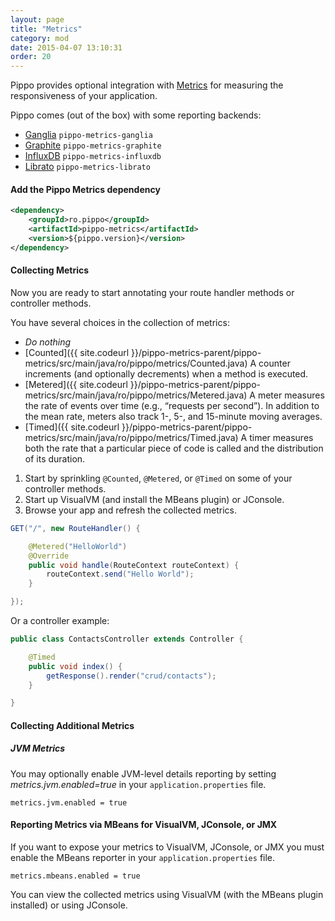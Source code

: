 ```yaml
---
layout: page
title: "Metrics"
category: mod
date: 2015-04-07 13:10:31
order: 20
---
```


Pippo provides optional integration with [Metrics](http://metrics.dropwizard.io/) for measuring the responsiveness of your application.

Pippo comes (out of the box) with some reporting backends:

- [Ganglia](/mod/metrics/ganglia.html) `pippo-metrics-ganglia`
- [Graphite](/mod/metrics/graphite.html) `pippo-metrics-graphite`
- [InfluxDB](/mod/metrics/influxdb.html) `pippo-metrics-influxdb`
- [Librato](/mod/metrics/librato.html) `pippo-metrics-librato`

#### Add the Pippo Metrics dependency

```xml
<dependency>
    <groupId>ro.pippo</groupId>
    <artifactId>pippo-metrics</artifactId>
    <version>${pippo.version}</version>
</dependency>
```

#### Collecting Metrics

Now you are ready to start annotating your route handler methods or controller methods.

You have several choices in the collection of metrics:

- *Do nothing*
- [Counted]({{ site.codeurl }}/pippo-metrics-parent/pippo-metrics/src/main/java/ro/pippo/metrics/Counted.java)
A counter increments (and optionally decrements) when a method is executed.
- [Metered]({{ site.codeurl }}/pippo-metrics-parent/pippo-metrics/src/main/java/ro/pippo/metrics/Metered.java)
A meter measures the rate of events over time (e.g., “requests per second”). In addition to the mean rate, meters also track 1-, 5-, and 15-minute moving averages.
- [Timed]({{ site.codeurl }}/pippo-metrics-parent/pippo-metrics/src/main/java/ro/pippo/metrics/Timed.java)
A timer measures both the rate that a particular piece of code is called and the distribution of its duration.

1. Start by sprinkling `@Counted`, `@Metered`, or `@Timed` on some of your controller methods.
2. Start up VisualVM (and install the MBeans plugin) or JConsole.
3. Browse your app and refresh the collected metrics.

```java
GET("/", new RouteHandler() {

    @Metered("HelloWorld")
    @Override
    public void handle(RouteContext routeContext) {
        routeContext.send("Hello World");
    }

});
```

Or a controller example:

```java
public class ContactsController extends Controller {

    @Timed
    public void index() {
        getResponse().render("crud/contacts");
    }

}
```

#### Collecting Additional Metrics

##### JVM Metrics

You may optionally enable JVM-level details reporting by setting *metrics.jvm.enabled=true* in your `application.properties` file.

    metrics.jvm.enabled = true

#### Reporting Metrics via MBeans for VisualVM, JConsole, or JMX

If you want to expose your metrics to VisualVM, JConsole, or JMX you must enable the MBeans reporter in your `application.properties` file.

    metrics.mbeans.enabled = true

You can view the collected metrics using VisualVM (with the MBeans plugin installed) or using JConsole.

